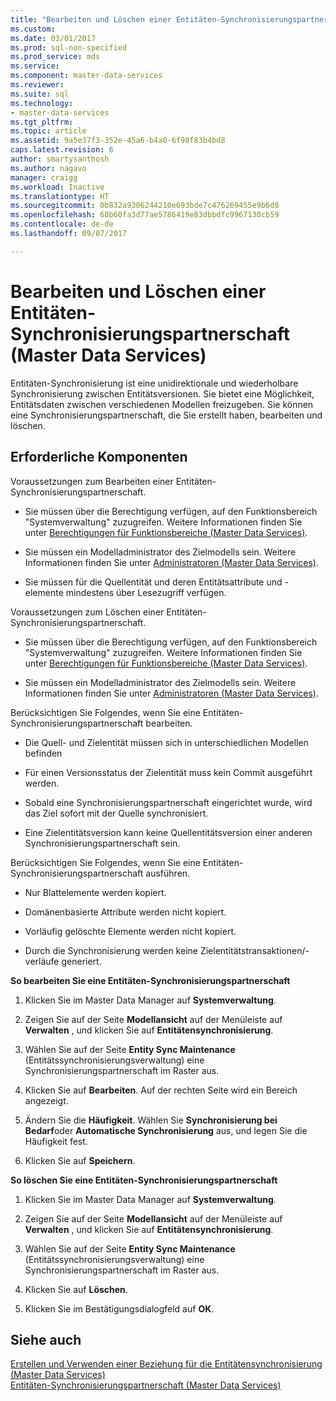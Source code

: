 ```yaml
---
title: "Bearbeiten und Löschen einer Entitäten-Synchronisierungspartnerschaft (Master Data Services) | Microsoft-Dokumentation"
ms.custom: 
ms.date: 03/01/2017
ms.prod: sql-non-specified
ms.prod_service: mds
ms.service: 
ms.component: master-data-services
ms.reviewer: 
ms.suite: sql
ms.technology:
- master-data-services
ms.tgt_pltfrm: 
ms.topic: article
ms.assetid: 9a5e37f3-352e-45a6-b4a0-6f98f83b4bd8
caps.latest.revision: 6
author: smartysanthosh
ms.author: nagavo
manager: craigg
ms.workload: Inactive
ms.translationtype: HT
ms.sourcegitcommit: 0b832a9306244210e693bde7c476269455e9b6d8
ms.openlocfilehash: 68b60fa3d77ae5786419e83dbbdfc9967130cb59
ms.contentlocale: de-de
ms.lasthandoff: 09/07/2017

---
```

# <a name="edit-and-delete-an-entity-sync-relationship-master-data-services"></a>Bearbeiten und Löschen einer Entitäten-Synchronisierungspartnerschaft (Master Data Services)
  Entitäten-Synchronisierung ist eine unidirektionale und wiederholbare Synchronisierung zwischen Entitätsversionen. Sie bietet eine Möglichkeit, Entitätsdaten zwischen verschiedenen Modellen freizugeben. Sie können eine Synchronisierungspartnerschaft, die Sie erstellt haben, bearbeiten und löschen.  
  
## <a name="prerequisites"></a>Erforderliche Komponenten  
 Voraussetzungen zum Bearbeiten einer Entitäten-Synchronisierungspartnerschaft.  
  
-   Sie müssen über die Berechtigung verfügen, auf den Funktionsbereich "Systemverwaltung" zuzugreifen. Weitere Informationen finden Sie unter [Berechtigungen für Funktionsbereiche &#40;Master Data Services&#41;](../master-data-services/functional-area-permissions-master-data-services.md).  
  
-   Sie müssen ein Modelladministrator des Zielmodells sein. Weitere Informationen finden Sie unter [Administratoren &#40;Master Data Services&#41;](../master-data-services/administrators-master-data-services.md).  
  
-   Sie müssen für die Quellentität und deren Entitätsattribute und -elemente mindestens über Lesezugriff verfügen.  
  
 Voraussetzungen zum Löschen einer Entitäten-Synchronisierungspartnerschaft.  
  
-   Sie müssen über die Berechtigung verfügen, auf den Funktionsbereich "Systemverwaltung" zuzugreifen. Weitere Informationen finden Sie unter [Berechtigungen für Funktionsbereiche &#40;Master Data Services&#41;](../master-data-services/functional-area-permissions-master-data-services.md).  
  
-   Sie müssen ein Modelladministrator des Zielmodells sein. Weitere Informationen finden Sie unter [Administratoren &#40;Master Data Services&#41;](../master-data-services/administrators-master-data-services.md).  
  
 Berücksichtigen Sie Folgendes, wenn Sie eine Entitäten-Synchronisierungspartnerschaft bearbeiten.  
  
-   Die Quell- und Zielentität müssen sich in unterschiedlichen Modellen befinden  
  
-   Für einen Versionsstatus der Zielentität muss kein Commit ausgeführt werden.  
  
-   Sobald eine Synchronisierungspartnerschaft eingerichtet wurde, wird das Ziel sofort mit der Quelle synchronisiert.  
  
-   Eine Zielentitätsversion kann keine Quellentitätsversion einer anderen Synchronisierungspartnerschaft sein.  
  
 Berücksichtigen Sie Folgendes, wenn Sie eine Entitäten-Synchronisierungspartnerschaft ausführen.  
  
-   Nur Blattelemente werden kopiert.  
  
-   Domänenbasierte Attribute werden nicht kopiert.  
  
-   Vorläufig gelöschte Elemente werden nicht kopiert.  
  
-   Durch die Synchronisierung werden keine Zielentitätstransaktionen/-verläufe generiert.  
  
 **So bearbeiten Sie eine Entitäten-Synchronisierungspartnerschaft**  
  
1.  Klicken Sie im Master Data Manager auf **Systemverwaltung**.  
  
2.  Zeigen Sie auf der Seite **Modellansicht** auf der Menüleiste auf **Verwalten** , und klicken Sie auf **Entitätensynchronisierung**.  
  
3.  Wählen Sie auf der Seite **Entity Sync Maintenance** (Entitätssynchronisierungsverwaltung) eine Synchronisierungspartnerschaft im Raster aus.  
  
4.  Klicken Sie auf **Bearbeiten**. Auf der rechten Seite wird ein Bereich angezeigt.  
  
5.  Ändern Sie die **Häufigkeit**. Wählen Sie **Synchronisierung bei Bedarf**oder **Automatische Synchronisierung** aus, und legen Sie die Häufigkeit fest.  
  
6.  Klicken Sie auf **Speichern**.  
  
 **So löschen Sie eine Entitäten-Synchronisierungspartnerschaft**  
  
1.  Klicken Sie im Master Data Manager auf **Systemverwaltung**.  
  
2.  Zeigen Sie auf der Seite **Modellansicht** auf der Menüleiste auf **Verwalten** , und klicken Sie auf **Entitätensynchronisierung**.  
  
3.  Wählen Sie auf der Seite **Entity Sync Maintenance** (Entitätssynchronisierungsverwaltung) eine Synchronisierungspartnerschaft im Raster aus.  
  
4.  Klicken Sie auf **Löschen**.  
  
5.  Klicken Sie im Bestätigungsdialogfeld auf **OK**.  
  
## <a name="see-also"></a>Siehe auch  
 [Erstellen und Verwenden einer Beziehung für die Entitätensynchronisierung &#40;Master Data Services&#41;](../master-data-services/create-and-execute-an-entity-sync-relationship-master-data-services.md)   
 [Entitäten-Synchronisierungspartnerschaft &#40;Master Data Services&#41;](../master-data-services/entity-sync-relationship-master-data-services.md)  
  
  

